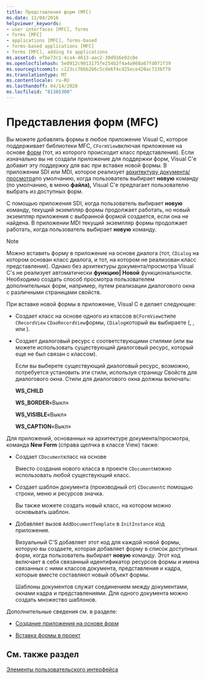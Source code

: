 ```yaml
---
title: Представления форм (MFC)
ms.date: 11/04/2016
helpviewer_keywords:
- user interfaces [MFC], forms
- forms [MFC]
- applications [MFC], forms-based
- forms-based applications [MFC]
- forms [MFC], adding to applications
ms.assetid: efbe73c1-4ca4-4613-aac2-30d916e92c0e
ms.openlocfilehash: 5e8912c9013175fe254b2f4a4a968a67fd071f39
ms.sourcegitcommit: c123cc76bb2b6c5cde6f4c425ece420ac733bf70
ms.translationtype: MT
ms.contentlocale: ru-RU
ms.lasthandoff: 04/14/2020
ms.locfileid: "81365300"
---
```

# <a name="form-views-mfc"></a>Представления форм (MFC)

Вы можете добавлять формы в любое приложение Visual C, которое поддерживает библиотеки MFC, `CFormView`включая приложение на основе [форм](../mfc/reference/creating-a-forms-based-mfc-application.md) (тот, из которого происходит класс представления). Если изначально вы не создали приложение для поддержки форм, Visual C'е добавит эту поддержку для вас при вставке новой формы. В приложении SDI или MDI, которое реализует [архитектуру документа/просмотра](../mfc/document-view-architecture.md)по умолчанию, когда пользователь выбирает **новую** команду (по умолчанию, в меню **файла),** Visual C'е предлагает пользователю выбрать из доступных форм.

С помощью приложения SDI, когда пользователь выбирает **новую** команду, текущий экземпляр формы продолжает работать, но новый экземпляр приложения с выбранной формой создается, если она не найдена. В приложении MDI текущий экземпляр формы продолжает работать, когда пользователь выбирает **новую** команду.

> [!NOTE]
> Можно вставить форму в приложение на основе диалога (тот, `CDialog` на котором основан класс диалога, и тот, на котором не реализован класс представления). Однако без архитектуры документа/просмотра Visual C's не реализует автоматически **функцию&#124;** **Новой** функциональности. Необходимо создать способ просмотра пользователем дополнительных форм, например, путем реализации диалогового окна с различными страницами свойств.

При вставке новой формы в приложение, Visual C е делает следующее:

- Создает класс на основе одного из классов в`CFormView`стиле `CRecordView` `CDaoRecordView`формы, `CDialog`который вы выбираете (, , или ).

- Создает диалоговый ресурс с соответствующими стилями (или вы можете использовать существующий диалоговый ресурс, который еще не был связан с классом).

   Если вы выберете существующий диалоговый ресурс, возможно, потребуется установить эти стили, используя страницу Свойств для диалогового окна. Стили для диалогового окна должны включать:

     **WS_CHILD**

     **WS_BORDER**«Выкл»

     **WS_VISIBLE**«Выкл»

     **WS_CAPTION**«Выкл»

Для приложений, основанных на архитектуре документа/просмотра, команда **New Form** (справа щелчка в классе View) также:

- Создает `CDocument`класс на основе

   Вместо создания нового класса в проекте `CDocument`можно использовать любой существующий класс.

- Создает шаблон документа (производный от) `CDocument`с помощью строки, меню и ресурсов значка.

   Вы также можете создать новый класс, на котором можно основывать шаблон.

- Добавляет вызов `AddDocumentTemplate` в `InitInstance` код приложения.

   Визуальный C'S добавляет этот код для каждой новой формы, которую вы создаете, которая добавляет форму в список доступных форм, когда пользователь выбирает **новую** команду. Этот код включает в себя связанный идентификатор ресурсов формы и имена связанных с ними классов документа, представления и кадра, которые вместе составляют новый объект формы.

   Шаблоны документов служат соединением между документами, окнами кадра и представлениями. Для одного документа можно создать множество шаблонов.

Дополнительные сведения см. в разделе:

- [Создание приложения на основе форм](../mfc/reference/creating-a-forms-based-mfc-application.md)

- [Вставка формы в проект](../mfc/inserting-a-form-into-a-project.md)

## <a name="see-also"></a>См. также раздел

[Элементы пользовательского интерфейса](../mfc/user-interface-elements-mfc.md)
